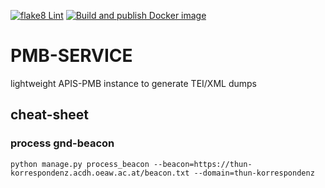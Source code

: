 [![flake8 Lint](https://github.com/arthur-schnitzler/pmb-service/actions/workflows/lint.yml/badge.svg)](https://github.com/arthur-schnitzler/pmb-service/actions/workflows/lint.yml)
[![Build and publish Docker image](https://github.com/arthur-schnitzler/pmb-service/actions/workflows/build-deploy.yml/badge.svg)](https://github.com/arthur-schnitzler/pmb-service/actions/workflows/build-deploy.yml)

# PMB-SERVICE

lightweight APIS-PMB instance to generate TEI/XML dumps


## cheat-sheet

### process gnd-beacon

`python manage.py process_beacon --beacon=https://thun-korrespondenz.acdh.oeaw.ac.at/beacon.txt --domain=thun-korrespondenz`